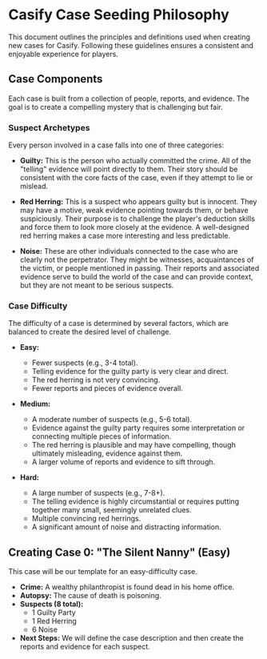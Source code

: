 # Casify Case Seeding Philosophy

This document outlines the principles and definitions used when creating new cases for Casify. Following these guidelines ensures a consistent and enjoyable experience for players.

## Case Components

Each case is built from a collection of people, reports, and evidence. The goal is to create a compelling mystery that is challenging but fair.

### Suspect Archetypes

Every person involved in a case falls into one of three categories:

*   **Guilty:** This is the person who actually committed the crime. All of the "telling" evidence will point directly to them. Their story should be consistent with the core facts of the case, even if they attempt to lie or mislead.

*   **Red Herring:** This is a suspect who appears guilty but is innocent. They may have a motive, weak evidence pointing towards them, or behave suspiciously. Their purpose is to challenge the player's deduction skills and force them to look more closely at the evidence. A well-designed red herring makes a case more interesting and less predictable.

*   **Noise:** These are other individuals connected to the case who are clearly not the perpetrator. They might be witnesses, acquaintances of the victim, or people mentioned in passing. Their reports and associated evidence serve to build the world of the case and can provide context, but they are not meant to be serious suspects.

### Case Difficulty

The difficulty of a case is determined by several factors, which are balanced to create the desired level of challenge.

*   **Easy:**
    *   Fewer suspects (e.g., 3-4 total).
    *   Telling evidence for the guilty party is very clear and direct.
    *   The red herring is not very convincing.
    *   Fewer reports and pieces of evidence overall.

*   **Medium:**
    *   A moderate number of suspects (e.g., 5-6 total).
    *   Evidence against the guilty party requires some interpretation or connecting multiple pieces of information.
    *   The red herring is plausible and may have compelling, though ultimately misleading, evidence against them.
    *   A larger volume of reports and evidence to sift through.

*   **Hard:**
    *   A large number of suspects (e.g., 7-8+).
    *   The telling evidence is highly circumstantial or requires putting together many small, seemingly unrelated clues.
    *   Multiple convincing red herrings.
    *   A significant amount of noise and distracting information.

## Creating Case 0: "The Silent Nanny" (Easy)

This case will be our template for an easy-difficulty case.

*   **Crime:** A wealthy philanthropist is found dead in his home office.
*   **Autopsy:** The cause of death is poisoning.
*   **Suspects (8 total):**
    *   1 Guilty Party
    *   1 Red Herring
    *   6 Noise
*   **Next Steps:** We will define the case description and then create the reports and evidence for each suspect. 